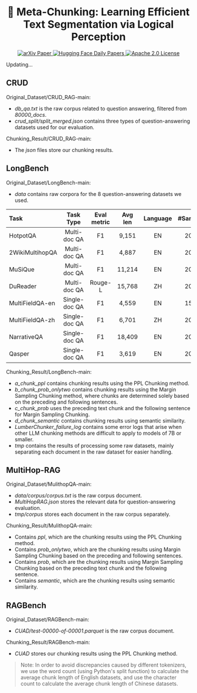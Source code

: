 <h1 align="center">
    📖 Meta-Chunking: Learning Efficient Text Segmentation via Logical Perception
</h1>
<p align="center">
    <a href="https://arxiv.org/abs/2410.12788">
        <img alt="arXiv Paper" src="https://img.shields.io/badge/arXiv-Paper-b31b1b.svg?logo=arxiv">
    </a>
    <a href="https://huggingface.co/papers/2410.12788">
        <img alt="Hugging Face Daily Papers" src="https://img.shields.io/badge/Hugging_Face-Paper.svg?logo=huggingface">
    </a>
    <a href="https://opensource.org/license/apache-2-0">
        <img alt="Apache 2.0 License" src="https://img.shields.io/badge/License-Apache_2.0-4285f4.svg?logo=apache">
    </a>
</p>

Updating...
## CRUD
Original_Dataset/CRUD_RAG-main:
- *db_qa.txt* is the raw corpus related to question answering, filtered from *80000_docs*.
- *crud_split/split_merged.json* contains three types of question-answering datasets used for our evaluation.

Chunking_Result/CRUD_RAG-main:
- The *json* files store our chunking results.

## LongBench
Original_Dataset/LongBench-main:
- *data* contains raw corpora for the 8 question-answering datasets we used.

| Task                |   Task Type   | Eval metric | Avg len |    Language    | \#Sample |
| :------------------ | :-----------: | :---------: | :-----: | :------------: | :------: |
| HotpotQA            | Multi-doc QA  |     F1      |  9,151  |       EN       |   200    |
| 2WikiMultihopQA     | Multi-doc QA  |     F1      |  4,887  |       EN       |   200    |
| MuSiQue             | Multi-doc QA  |     F1      | 11,214  |       EN       |   200    |
| DuReader            | Multi-doc QA  |   Rouge-L   | 15,768  |       ZH       |   200    |
| MultiFieldQA-en     | Single-doc QA |     F1      |  4,559  |       EN       |   150    |
| MultiFieldQA-zh     | Single-doc QA |     F1      |  6,701  |       ZH       |   200    |
| NarrativeQA         | Single-doc QA |     F1      | 18,409  |       EN       |   200    |
| Qasper              | Single-doc QA |     F1      |  3,619  |       EN       |   200    |

Chunking_Result/LongBench-main:
- *a_chunk_ppl* contains chunking results using the PPL Chunking method.
- *b_chunk_prob_onlytwo* contains chunking results using the Margin Sampling Chunking method, where chunks are determined solely based on the preceding and following sentences.
- *c_chunk_prob* uses the preceding text chunk and the following sentence for Margin Sampling Chunking.
- *d_chunk_semantic* contains chunking results using semantic similarity.
- *LumberChunker_failure_log* contains some error logs that arise when other LLM chunking methods are difficult to apply to models of 7B or smaller.
- *tmp* contains the results of processing some raw datasets, mainly separating each document in the raw dataset for easier handling.

## MultiHop-RAG
Original_Dataset/MulithopQA-main:
- *data/corpus/corpus.txt* is the raw corpus document.
- *MultiHopRAG.json* stores the relevant data for question-answering evaluation.
- *tmp/corpus* stores each document in the raw corpus separately.

Chunking_Result/MulithopQA-main:
- Contains *ppl*, which are the chunking results using the PPL Chunking method.
- Contains *prob_onlytwo*, which are the chunking results using Margin Sampling Chunking based on the preceding and following sentences.
- Contains *prob*, which are the chunking results using Margin Sampling Chunking based on the preceding text chunk and the following sentence.
- Contains *semantic*, which are the chunking results using semantic similarity.

## RAGBench
Original_Dataset/RAGBench-main:
- *CUAD/test-00000-of-00001.parquet* is the raw corpus document.

Chunking_Result/RAGBench-main:
- *CUAD* stores our chunking results using the PPL Chunking method.


> Note: In order to avoid discrepancies caused by different tokenizers, we use the word count (using Python's split function) to calculate the average chunk length of English datasets, and use the character count to calculate the average chunk length of Chinese datasets.
